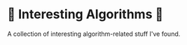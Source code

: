 # :guitar: Interesting Algorithms  :guitar:

A collection of interesting algorithm-related stuff I've found. 
